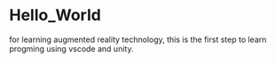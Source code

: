 # Hello_World


for learning augmented reality technology, this is the first step to learn progming using vscode and unity.
